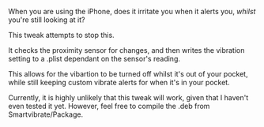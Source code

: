 When you are using the iPhone, does it irritate you when it alerts you, *whilst* you're still looking at it? 

This tweak attempts to stop this.

It checks the proximity sensor for changes, and then writes the vibration setting to a .plist dependant on the 
sensor's reading.

This allows for the vibartion to be turned off whilst it's out of your pocket, while still keeping custom vibrate
alerts for when it's in your pocket.

Currently, it is highly unlikely that this tweak will work, given that I haven't even tested it yet. However, feel free to compile the .deb from Smartvibrate/Package.